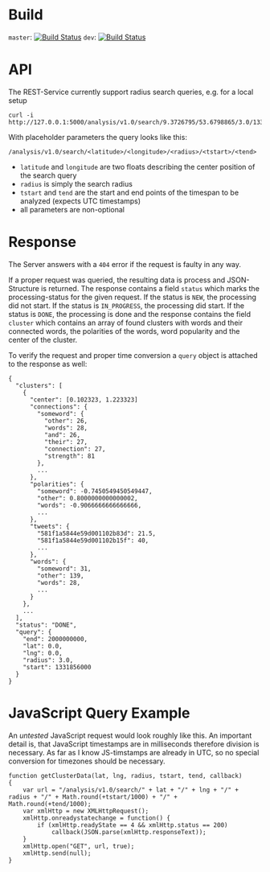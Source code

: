 # Build

`master`: [![Build Status](https://travis-ci.org/haw-mip02/analysis-rest.svg?branch=master)](https://travis-ci.org/haw-mip02/analysis-rest)
`dev`: [![Build Status](https://travis-ci.org/haw-mip02/analysis-rest.svg?branch=dev)](https://travis-ci.org/haw-mip02/analysis-rest)

# API

The REST-Service currently support radius search queries, e.g. for a local setup

```
curl -i http://127.0.0.1:5000/analysis/v1.0/search/9.3726795/53.6798865/3.0/1331856000.2/1900000000.2
```

With placeholder parameters the query looks like this:

```
/analysis/v1.0/search/<latitude>/<longitude>/<radius>/<tstart>/<tend>
```

* `latitude` and `longitude` are two floats describing the center position of the search query
* `radius` is simply the search radius
* `tstart` and `tend` are the start and end points of the timespan to be analyzed (expects UTC timestamps)
* all parameters are non-optional

# Response

The Server answers with a `404` error if the request is faulty in any way.

If a proper request was queried, the resulting data is process and JSON-Structure
is returned. The response contains a field `status` which marks the processing-status for the given request. If the status is `NEW`, the processing did not start. If the status is `IN_PROGRESS`, the processing did start. If the status is `DONE`, the processing is done and the response contains the field `cluster` which contains an array of found clusters with words and their connected words, the polarities of the words, word popularity and the center of the cluster.

To verify the request and proper time conversion a `query` object is attached to the response as well:

```
{
  "clusters": [
    {
      "center": [0.102323, 1.223323]
      "connections": {
        "someword": {
          "other": 26,
          "words": 28,
          "and": 26,
          "their": 27,
          "connection": 27,
          "strength": 81
        },
        ...
      },
      "polarities": {
        "someword": -0.7450549450549447,
        "other": 0.8000000000000002,
        "words": -0.9066666666666666,
        ...
      },
      "tweets": {
        "581f1a5844e59d001102b83d": 21.5,
        "581f1a5844e59d001102b15f": 40,
        ...
      },
      "words": {
        "someword": 31,
        "other": 139,
        "words": 28,
        ...
      }
    },
    ...
  ],
  "status": "DONE",
  "query": {
    "end": 2000000000,
    "lat": 0.0,
    "lng": 0.0,
    "radius": 3.0,
    "start": 1331856000
  }
}
```

# JavaScript Query Example

An _untested_ JavaScript request would look roughly like this. An important detail is, that
JavaScript timestamps are in milliseconds therefore division is necessary. As far as I know
JS-timstamps are already in UTC, so no special conversion for timezones should be necessary.

```
function getClusterData(lat, lng, radius, tstart, tend, callback)
{
	var url = "/analysis/v1.0/search/" + lat + "/" + lng + "/" + radius + "/" + Math.round(+tstart/1000) + "/" + Math.round(+tend/1000);
    var xmlHttp = new XMLHttpRequest();
    xmlHttp.onreadystatechange = function() {
        if (xmlHttp.readyState == 4 && xmlHttp.status == 200)
            callback(JSON.parse(xmlHttp.responseText));
    }
    xmlHttp.open("GET", url, true);
    xmlHttp.send(null);
}
```
